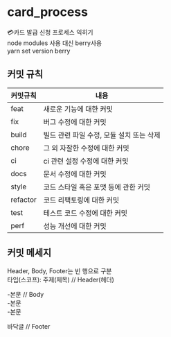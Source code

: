 # card_process
💳카드 발급 신청 프로세스 익히기 <br/>
node modules 사용 대신 berry사용  <br/>
yarn set version berry<br/>


## 커밋 규칙 <br/>
|커밋규칙|내용|
|------|---|
|feat|새로운 기능에 대한 커밋|
|fix|버그 수정에 대한 커밋|
|build|빌드 관련 파일 수정, 모듈 설치 또는 삭제|
|chore|그 외 자잘한 수정에 대한 커밋|
|ci|ci 관련 설정 수정에 대한 커밋|
|docs|	문서 수정에 대한 커밋|
|style|	코드 스타일 혹은 포맷 등에 관한 커밋|
|refactor|	코드 리팩토링에 대한 커밋|
|test|	테스트 코드 수정에 대한 커밋|
|perf|	성능 개선에 대한 커밋|


## 커밋 메세지 
Header, Body, Footer는 빈 행으로 구분<br>
타입(스코프): 주제(제목) // Header(헤더) <br>

-본문 // Body <br>
-본문 <br>
-본문 <br>

바닥글 // Footer
